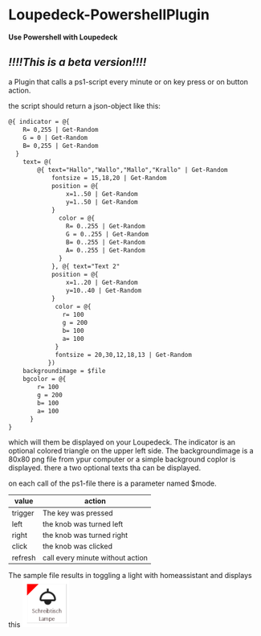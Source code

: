 # Loupedeck-PowershellPlugin
**Use Powershell with Loupedeck**

## *!!!!This is a beta version!!!!*

a Plugin that calls a ps1-script every minute or on key press or on button action.

the script should return a json-object like this:

```
@{ indicator = @{
    R= 0,255 | Get-Random
    G = 0 | Get-Random
    B= 0,255 | Get-Random
  }
    text= @(
        @{ text="Hallo","Wallo","Mallo","Krallo" | Get-Random
            fontsize = 15,18,20 | Get-Random
            position = @{
                x=1..50 | Get-Random
                y=1..50 | Get-Random
            }
              color = @{
                R= 0..255 | Get-Random
                G = 0..255 | Get-Random
                B= 0..255 | Get-Random
                A= 0..255 | Get-Random
              }
            }, @{ text="Text 2"
            position = @{
                x=1..20 | Get-Random
                y=10..40 | Get-Random
            }
             color = @{
               r= 100
               g = 200
               b= 100
               a= 100
             }
             fontsize = 20,30,12,18,13 | Get-Random
           })
    backgroundimage = $file
    bgcolor = @{
        r= 100
        g = 200
        b= 100
        a= 100
      }
} 
```

which will them be displayed on your Loupedeck. The indicator is an optional colored triangle on the upper left side.
The backgroundimage is a 80x80 png file from ypur computer or a simple background coplor is displayed.
there a two optional texts tha can be displayed.

on each call of the ps1-file there is a parameter named $mode.

|value|action|
|---|---|
|trigger|The key was pressed|
|left|the knob was turned left|
|right|the knob was turned right|
|click|the knob was clicked|
|refresh|call every minute without action|

The sample file results in toggling a light with homeassistant and displays this
![Image](samples\test_Homeassistant.png)

